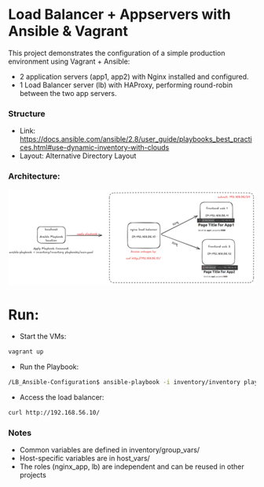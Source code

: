 # Load Balancer + Appservers with Ansible & Vagrant

This project demonstrates the configuration of a simple production environment using Vagrant + Ansible:

- 2 application servers (app1, app2) with Nginx installed and configured.
- 1 Load Balancer server (lb) with HAProxy, performing round-robin between the two app servers.

### Structure

- Link: https://docs.ansible.com/ansible/2.8/user_guide/playbooks_best_practices.html#use-dynamic-inventory-with-clouds 
- Layout: Alternative Directory Layout

### Architecture:

![architecture diagram](photos/image.png)

# Run:

- Start the VMs:

```bash
vagrant up
```

- Run the Playbook:

```bash
/LB_Ansible-Configuration$ ansible-playbook -i inventory/inventory playbooks/main.yaml
```

- Access the load balancer:
```bash
curl http://192.168.56.10/
```

### Notes

- Common variables are defined in inventory/group_vars/
- Host-specific variables are in host_vars/
- The roles (nginx_app, lb) are independent and can be reused in other projects